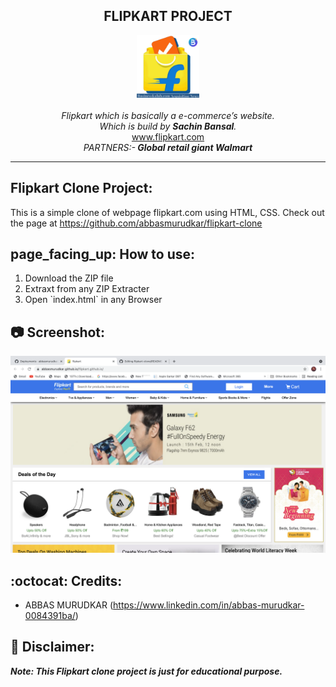 <h2 align="center">FLIPKART PROJECT </h2>
<p align="center">
<img src="assets/flipi.png" alt="flipkart" height="100" width="100" ><br><br>
<i>
Flipkart which is basically a e-commerce’s website.<br> Which is build by <strong>Sachin Bansal</strong>.
</i><br>
<a href="https://www.flipkart.com">www.flipkart.com</a><br>
<i>PARTNERS:-<strong>
Global retail giant Walmart 
</strong></i>
</p>
<hr>
<h2>Flipkart Clone Project:</h2>

This is a simple clone of webpage flipkart.com using HTML, CSS. Check out the page at
https://github.com/abbasmurudkar/flipkart-clone

<h2>page_facing_up: How to use:</h2>
<ol>
  <li>Download the ZIP file</li>
  <li>Extraxt from any ZIP Extracter</li>
  <li>Open `index.html` in any Browser</li>
  </ol>

## :camera: Screenshot:
<a href="https://www.github.com/abbasmurudkar">
  <img src="assets/flipli25.png">
  </a>

## :octocat: Credits:

- ABBAS MURUDKAR (https://www.linkedin.com/in/abbas-murudkar-0084391ba/)

## :memo: Disclaimer:

**_Note: This Flipkart clone project is just for educational purpose._**




